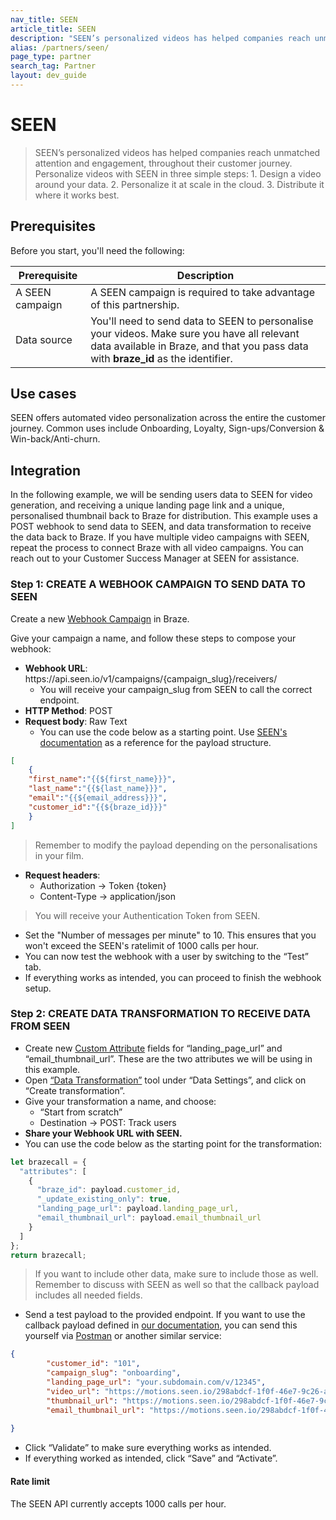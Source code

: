 ```yaml
---
nav_title: SEEN
article_title: SEEN
description: "SEEN’s personalized videos has helped companies reach unmatched attention and engagement, throughout their customer journey."
alias: /partners/seen/
page_type: partner
search_tag: Partner
layout: dev_guide
---
```


<!-- In most cases, the ARTICLE_TITLE will be your company name. If your tool requires several seperate pages on Braze Docs, you can add a relevant page descriptor to your title, such as "MyCompany Analytics." -->
# SEEN

<!-- The description starts with a '>' character and contains an introduction to your company, a link to your main site, and a consice overview of your integration. In a following paragraph, highlight the the relationship between your company and Braze and how this partnership helps your customers. -->
> SEEN’s personalized videos has helped companies reach unmatched attention and engagement, throughout their customer journey. Personalize videos with SEEN in three simple steps: 1. Design a video around your data. 2. Personalize it at scale in the cloud. 3. Distribute it where it works best.


<!-- Most partner integrations will require the following prerequisites. However, you may add additional prerequisites as needed. -->
## Prerequisites

Before you start, you'll need the following:

| Prerequisite          | Description                                                                                                                                |
|-----------------------|--------------------------------------------------------------------------------------------------------------------------------------------|
| A SEEN campaign   | A SEEN campaign is required to take advantage of this partnership.                                                                     |
| Data source   | You'll need to send data to SEEN to personalise your videos. Make sure you have all relevant data available in Braze, and that you pass data with **braze_id** as the identifier.                                                                   |


<!-- An optional section you can use to outline the typical or atypical use cases for your integration. -->
## Use cases

SEEN offers automated video personalization across the entire the customer journey. Common uses include Onboarding, Loyalty, Sign-ups/Conversion & Win-back/Anti-churn.

<!-- Create step-by-step instructions for integrating your tool with Braze. It's important to be concise and only outline the minimum neccesary steps. -->
## Integration

In the following example, we will be sending users data to SEEN for video generation, and receiving a unique landing page link and a unique, personalised thumbnail back to Braze for distribution. This example uses a POST webhook to send data to SEEN, and data transformation to receive the data back to Braze. If you have multiple video campaigns with SEEN, repeat the process to connect Braze with all video campaigns.
You can reach out to your Customer Success Manager at SEEN for assistance.

### Step 1: CREATE A WEBHOOK CAMPAIGN TO SEND DATA TO SEEN

Create a new [Webhook Campaign](https://www.braze.com/docs/user_guide/message_building_by_channel/webhooks) in Braze.

Give your campaign a name, and follow these steps to compose your webhook:

- **Webhook URL**: ht<span>tps://api.seen.io/v1/campaigns/{campaign_slug}/receivers/</span>
    - You will receive your campaign_slug from SEEN to call the correct endpoint.
- **HTTP Method**: POST
- **Request body**: Raw Text
    - You can use the code below as a starting point. Use [SEEN's documentation](https://docs.seen.io/api-documentation/ntRoJJ3rXoHzFXhA94JiHB/overview/tvy2F5tS3JRM7DfcHwz5fK#request-content) as a reference for the payload structure.
```json
[
    {
    "first_name":"{{${first_name}}}",
    "last_name":"{{${last_name}}}",
    "email":"{{${email_address}}}",
    "customer_id":"{{${braze_id}}}"
    }
]
```
>Remember to modify the payload depending on the personalisations in your film.
- **Request headers**:
    - Authorization → Token {token}
    - Content-Type → application/json
>You will receive your Authentication Token from SEEN.
- Set the "Number of messages per minute" to 10. This ensures that you won't exceed the SEEN's ratelimit of 1000 calls per hour.
- You can now test the webhook with a user by switching to the “Test” tab.
- If everything works as intended, you can proceed to finish the webhook setup.

<!-- Use the "Make a post request", "Default behavior," and "Rate limit" sections to outline how users can make a POST request. If this information isn't required for your integration, you can remove these sections. -->
### Step 2: CREATE DATA TRANSFORMATION TO RECEIVE DATA FROM SEEN

- Create new [Custom Attribute](https://www.braze.com/docs/user_guide/data_and_analytics/custom_data/custom_attributes/#managing-custom-attributes) fields for “landing_page_url” and “email_thumbnail_url”. These are the two attributes we will be using in this example.
- Open [“Data Transformation”](https://www.braze.com/docs/user_guide/data_and_analytics/data_transformation/creating_a_transformation/#prerequisites) tool under “Data Settings”, and click on “Create transformation”.
- Give your transformation a name, and choose:
    - “Start from scratch”
    - Destination → POST: Track users
- **Share your Webhook URL with SEEN.**
- You can use the code below as the starting point for the transformation:
```javascript
let brazecall = {
  "attributes": [
    {
      "braze_id": payload.customer_id,
      "_update_existing_only": true,
      "landing_page_url": payload.landing_page_url,
      "email_thumbnail_url": payload.email_thumbnail_url
    }
  ]
};
return brazecall;
```
>If you want to include other data, make sure to include those as well. Remember to discuss with SEEN as well so that the callback payload includes all needed fields.
- Send a test payload to the provided endpoint. If you want to use the callback payload defined in [our documentation](https://docs.seen.io/api-documentation/ntRoJJ3rXoHzFXhA94JiHB/callbacks/k9DEbcgkq3Vr2pxbHyPQbp), you can send this yourself via [Postman](https://www.postman.com/) or another similar service:
```json
{
        "customer_id": "101",
        "campaign_slug": "onboarding",
        "landing_page_url": "your.subdomain.com/v/12345",
        "video_url": "https://motions.seen.io/298abdcf-1f0f-46e7-9c26-a35b4c1e83cc/d3c1dffdf063986ad521a63e3e68fd7d1100c90a/output.m3u8",
        "thumbnail_url": "https://motions.seen.io/298abdcf-1f0f-46e7-9c26-a35b4c1e83cc/d3c1dffdf063986ad521a63e3e68fd7d1100c90a/thumbnail.jpg",
        "email_thumbnail_url": "https://motions.seen.io/298abdcf-1f0f-46e7-9c26-a35b4c1e83cc/d3c1dffdf063986ad521a63e3e68fd7d1100c90a/email_thumbnail.jpg"
       
}
```
- Click “Validate” to make sure everything works as intended.
- If everything worked as intended, click “Save” and “Activate”.

#### Rate limit

The SEEN API currently accepts 1000 calls per hour.
